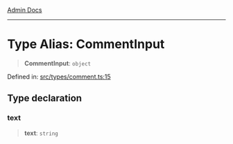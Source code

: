 [Admin Docs](/)

***

# Type Alias: CommentInput

> **CommentInput**: `object`

Defined in: [src/types/comment.ts:15](https://github.com/PalisadoesFoundation/talawa-admin/blob/main/src/types/comment.ts#L15)

## Type declaration

### text

> **text**: `string`
